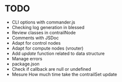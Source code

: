 # TODO

* CLI options with commander.js
* Checking log generation in blessed
* Review classes in contrailNode
* Comments with JSDoc
* Adapt for control nodes
* Adapt for compute nodes (vrouter)
* Add _update_ function related to data structure
* Manage errors
* package.json
* Check if callback are null or undefined
* Mesure How much time take the contrailSet update
